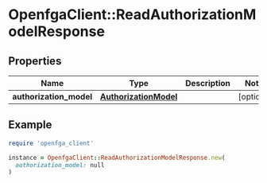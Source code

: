 # OpenfgaClient::ReadAuthorizationModelResponse

## Properties

| Name | Type | Description | Notes |
| ---- | ---- | ----------- | ----- |
| **authorization_model** | [**AuthorizationModel**](AuthorizationModel.md) |  | [optional] |

## Example

```ruby
require 'openfga_client'

instance = OpenfgaClient::ReadAuthorizationModelResponse.new(
  authorization_model: null
)
```

